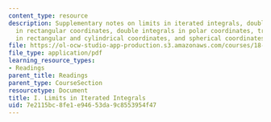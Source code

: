 ```yaml
---
content_type: resource
description: Supplementary notes on limits in iterated integrals, double integrals
  in rectangular coordinates, double integrals in polar coordinates, triple integrals
  in rectangular and cylindrical coordinates, and spherical coordinates.
file: https://ol-ocw-studio-app-production.s3.amazonaws.com/courses/18-02-multivariable-calculus-fall-2007/7e2115bc8fe1e94653da9c8553954f47_lim_itratd_intgr.pdf
file_type: application/pdf
learning_resource_types:
- Readings
parent_title: Readings
parent_type: CourseSection
resourcetype: Document
title: I. Limits in Iterated Integrals
uid: 7e2115bc-8fe1-e946-53da-9c8553954f47
---
```

